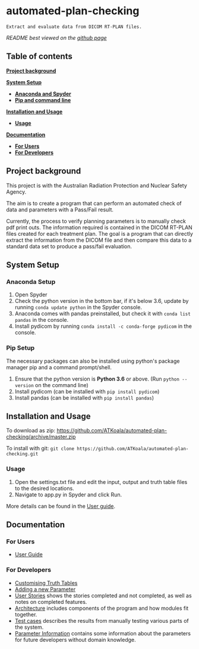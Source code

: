 # automated-plan-checking

`Extract and evaluate data from DICOM RT-PLAN files.`

*README best viewed on the [github page](https://github.com/ATKoala/automated-plan-checking)*

## Table of contents

[**Project background**](#project-background)

[**System Setup**](#system-setup)

- [**Anaconda and Spyder**](#anaconda-setup)
- [**Pip and command line**](#pip-setup)

[**Installation and Usage**](#installation-and-usage)
  
- [**Usage**](#usage)

[**Documentation**](#documentation)

- [**For Users**](#for-users)
- [**For Developers**](#for-developers)

## Project background

This project is with the Australian Radiation Protection and Nuclear Safety Agency.

The aim is to create a program that can perform an automated check of data and parameters with a Pass/Fail result.

Currently, the process to verify planning parameters is to manually check pdf print outs. The information required is contained in the DICOM RT-PLAN files created for each treatment plan. The goal is a program that can directly extract the information from the DICOM file and then compare this data to a standard data set to produce a pass/fail evaluation.

## System Setup

### Anaconda Setup

1. Open Spyder
2. Check the python version in the bottom bar, if it's below 3.6, update by running `conda update python` in the Spyder console.
3. Anaconda comes with pandas preinstalled, but check it with `conda list pandas` in the console.
4. Install pydicom by running `conda install -c conda-forge pydicom` in the console.

### Pip Setup

The necessary packages can also be installed using python's package manager pip and a command prompt/shell.

1. Ensure that the python version is **Python 3.6** or above. (Run `python --version` on the command line)
2. Install pydicom (can be installed with `pip install pydicom`)
3. Install pandas (can be installed with `pip install pandas`)

## Installation and Usage

To download as zip: <https://github.com/ATKoala/automated-plan-checking/archive/master.zip>

To install with git: `git clone https://github.com/ATKoala/automated-plan-checking.git`

### Usage

1. Open the settings.txt file and edit the input, output and truth table files to the desired locations.
2. Navigate to app.py in Spyder and click Run.

More details can be found in the [User guide](docs/User-Guide.pdf).

## Documentation

### For Users

- [User Guide](docs/User-Guide.pdf)

### For Developers

- [Customising Truth Tables](docs/Writing-Truth-Tables.pdf)
- [Adding a new Parameter](docs/Adding-Parameters.pdf)
- [User Stories](docs/User-Stories.pdf) shows the stories completed and not completed, as well as notes on completed features.
- [Architecture](docs/System-Design-and-Architecture.pdf) includes components of the program and how modules fit together.
- [Test cases](docs/Test-Cases.pdf) describes the results from manually testing various parts of the system.
- [Parameter Information](docs/Parameter-Information.pdf) contains some information about the parameters for future developers without domain knowledge.
